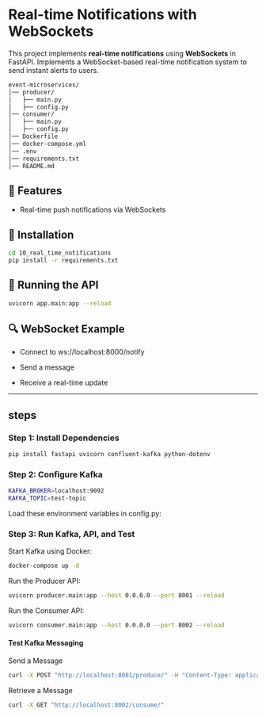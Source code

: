 # Real-time Notifications with WebSockets

This project implements **real-time notifications** using **WebSockets** in FastAPI.
Implements a WebSocket-based real-time notification system to send instant alerts to users.

```bash
event-microservices/
│── producer/
│   ├── main.py
│   ├── config.py
│── consumer/
│   ├── main.py
│   ├── config.py
│── Dockerfile
│── docker-compose.yml
│── .env
│── requirements.txt
│── README.md
```

## 🚀 Features
- Real-time push notifications via WebSockets

## 📌 Installation
```bash
cd 10_real_time_notifications
pip install -r requirements.txt
```

## 🏃 Running the API
```bash
uvicorn app.main:app --reload
```

## 🔍 WebSocket Example

- Connect to ws://localhost:8000/notify

- Send a message

- Receive a real-time update


---
## steps

### Step 1: Install Dependencies

```bash
pip install fastapi uvicorn confluent-kafka python-dotenv
```
### Step 2: Configure Kafka

```bash
KAFKA_BROKER=localhost:9092
KAFKA_TOPIC=test-topic
```
Load these environment variables in config.py:

### Step 3: Run Kafka, API, and Test

Start Kafka using Docker:
```bash
docker-compose up -d
```

Run the Producer API:

```bash
uvicorn producer.main:app --host 0.0.0.0 --port 8001 --reload

```
Run the Consumer API:

```bash
uvicorn consumer.main:app --host 0.0.0.0 --port 8002 --reload

```

#### Test Kafka Messaging
Send a Message
```bash
curl -X POST "http://localhost:8001/produce/" -H "Content-Type: application/json" -d '{"message": "Hello, Kafka!"}'

```
Retrieve a Message
```bash
curl -X GET "http://localhost:8002/consume/"

```

